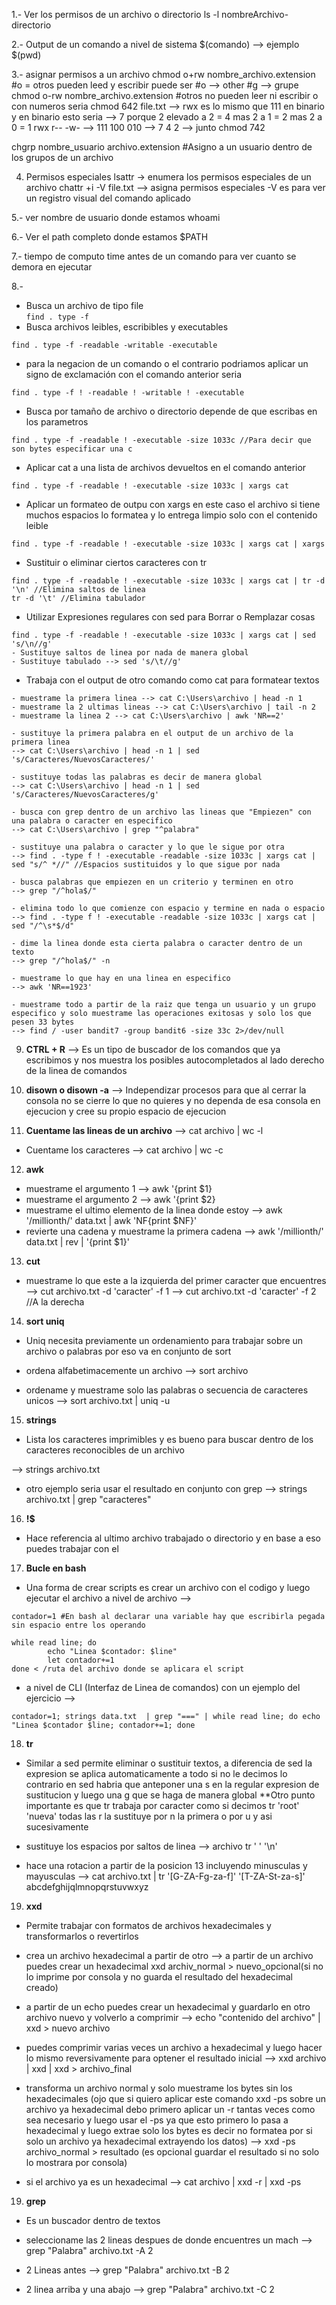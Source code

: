 1.- Ver los permisos de un archivo o directorio 
ls -l nombreArchivo-directorio

2.- Output de un comando a nivel de sistema
$(comando) --> ejemplo $(pwd)

3.- asignar permisos a un archivo
chmod o+rw nombre_archivo.extension #o = otros pueden leed y escribir puede ser 
#o --> other
#g --> grupe
chmod o-rw nombre_archivo.extension #otros no pueden leer ni escribir
o con numeros seria
chmod 642 file.txt --> rwx 
es lo mismo que 111
en binario y en binario esto seria --> 7 porque 2 elevado a 2 = 4 mas 2 a 1 = 2 mas 2 a 0 = 1
rwx r-- -w- --> 111 100 010 --> 7 4 2 --> junto chmod 742 

chgrp nombre_usuario archivo.extension #Asigno a un usuario dentro de los grupos de un archivo

4. Permisos especiales 
lsattr -> enumera los permisos especiales de un archivo
chattr +i -V file.txt --> asigna permisos especiales
-V es para ver un registro visual del comando aplicado

5.- ver nombre de usuario donde estamos
whoami

6.- Ver el path completo donde estamos
$PATH

7.- tiempo de computo
time antes de un comando para ver cuanto se demora en ejecutar

8.- 
+ Busca un archivo de tipo file\
`find . type -f`
+ Busca archivos leibles, escribibles y executables
~~~
find . type -f -readable -writable -executable 
~~~
+ para la negacion de un comando o el contrario podriamos aplicar un signo de exclamación con el comando anterior seria
~~~
find . type -f ! -readable ! -writable ! -executable 
~~~
+ Busca por tamaño de archivo o directorio depende de que escribas en los parametros
~~~
find . type -f -readable ! -executable -size 1033c //Para decir que son bytes especificar una c
~~~
+ Aplicar cat a una lista de archivos devueltos en el comando anterior
~~~
find . type -f -readable ! -executable -size 1033c | xargs cat
~~~
+ Aplicar un formateo de outpu con xargs en este caso el archivo si tiene muchos espacios lo formatea y lo entrega limpio solo con el contenido leible 
~~~
find . type -f -readable ! -executable -size 1033c | xargs cat | xargs
~~~
+ Sustituir o eliminar ciertos caracteres con tr 
~~~
find . type -f -readable ! -executable -size 1033c | xargs cat | tr -d '\n' //Elimina saltos de linea
tr -d '\t' //Elimina tabulador
~~~
+ Utilizar Expresiones regulares con sed para Borrar o Remplazar cosas
~~~
find . type -f -readable ! -executable -size 1033c | xargs cat | sed 's/\n//g' 
- Sustituye saltos de linea por nada de manera global
- Sustituye tabulado --> sed 's/\t//g' 
~~~
+ Trabaja con el output de otro comando como cat para formatear textos
~~~
- muestrame la primera linea --> cat C:\Users\archivo | head -n 1
- muestrame la 2 ultimas lineas --> cat C:\Users\archivo | tail -n 2
- muestrame la linea 2 --> cat C:\Users\archivo | awk 'NR==2'

- sustituye la primera palabra en el output de un archivo de la primera linea 
--> cat C:\Users\archivo | head -n 1 | sed 's/Caracteres/NuevosCaracteres/'

- sustituye todas las palabras es decir de manera global 
--> cat C:\Users\archivo | head -n 1 | sed 's/Caracteres/NuevosCaracteres/g'

- busca con grep dentro de un archivo las lineas que "Empiezen" con una palabra o caracter en especifico 
--> cat C:\Users\archivo | grep "^palabra"

- sustituye una palabra o caracter y lo que le sigue por otra 
--> find . -type f ! -executable -readable -size 1033c | xargs cat | sed "s/^ *//" //Espacios sustituidos y lo que sigue por nada

- busca palabras que empiezen en un criterio y terminen en otro 
--> grep "/^hola$/"

- elimina todo lo que comienze con espacio y termine en nada o espacio 
--> find . -type f ! -executable -readable -size 1033c | xargs cat | sed "/^\s*$/d"

- dime la linea donde esta cierta palabra o caracter dentro de un texto 
--> grep "/^hola$/" -n

- muestrame lo que hay en una linea en especifico
--> awk 'NR==1923'

- muestrame todo a partir de la raiz que tenga un usuario y un grupo especifico y solo muestrame las operaciones exitosas y solo los que pesen 33 bytes
--> find / -user bandit7 -group bandit6 -size 33c 2>/dev/null
~~~

9. **CTRL + R** --> Es un tipo de buscador de los comandos que ya escribimos y nos muestra los posibles autocompletados al lado derecho de la linea de comandos

10. **disown o disown -a** --> Independizar procesos para que al cerrar la consola no se cierre lo que no quieres y no dependa de esa consola en ejecucion y cree su propio espacio de ejecucion 

11. **Cuentame las lineas de un archivo**
--> cat archivo | wc -l
- Cuentame los caracteres --> cat archivo | wc -c


12. **awk**
- muestrame el argumento 1 --> awk '{print $1}
- muestrame el argumento 2 --> awk '{print $2}
- muestrame el ultimo elemento de la linea donde estoy 
--> awk '/millionth/' data.txt | awk 'NF{print $NF}'
- revierte una cadena y muestrame la primera cadena
--> awk '/millionth/' data.txt | rev | '{print $1}'


13. **cut**
- muestrame lo que este a la izquierda del primer caracter que encuentres 
--> cut archivo.txt -d 'caracter' -f 1
--> cut archivo.txt -d 'caracter' -f 2 //A la derecha

14. **sort uniq**
- Uniq necesita previamente un ordenamiento para trabajar sobre un archivo o palabras por eso va en conjunto de sort

- ordena alfabetimacemente un archivo
--> sort archivo 
- ordename y muestrame solo las palabras o secuencia de caracteres unicos
--> sort archivo.txt  | uniq -u

15. **strings**
- Lista los caracteres imprimibles y es bueno para buscar dentro de los caracteres reconocibles de un archivo

--> strings archivo.txt
- otro ejemplo seria usar el resultado en conjunto con grep
--> strings archivo.txt | grep "caracteres"

16. **!$**
- Hace referencia al ultimo archivo trabajado o directorio y en base a eso puedes trabajar con el

17. **Bucle en bash**
- Una forma de crear scripts es crear un archivo con el codigo y luego ejecutar el archivo 
a nivel de archivo -->
~~~
contador=1 #En bash al declarar una variable hay que escribirla pegada sin espacio entre los operando

while read line; do 
        echo "Linea $contador: $line"
        let contador+=1 
done < /ruta del archivo donde se aplicara el script
~~~
- a nivel de CLI (Interfaz de Linea de comandos) con un ejemplo del ejercicio -->
~~~
contador=1; strings data.txt  | grep "===" | while read line; do echo "Linea $contador $line; contador+=1; done
~~~

18. **tr** 
- Similar a sed permite eliminar o sustituir textos, a diferencia de sed la expresion se aplica automaticamente a todo si no le decimos lo contrario en sed habria que anteponer una s en la regular expresion de sustitucion y luego una g que se haga de manera global
**Otro punto importante es que tr trabaja por caracter como si decimos tr 'root' 'nueva' todas las r la sustituye por n la primera o por u y asi sucesivamente


- sustituye los espacios por saltos de linea --> archivo tr ' ' '\n'
- hace una rotacion a partir de la posicion 13 incluyendo minusculas y mayusculas
--> cat archivo.txt | tr '[G-ZA-Fg-za-f]' '[T-ZA-St-za-s]'
abcdefghijqlmnopqrstuvwxyz

19. **xxd**
- Permite trabajar con formatos de archivos hexadecimales y transformarlos o revertirlos

- crea un archivo hexadecimal a partir de otro --> 
a partir de un archivo puedes crear un hexadecimal xxd archiv_normal > nuevo_opcional(si no lo imprime por consola y no guarda el resultado del hexadecimal creado)

- a partir de un echo puedes crear un hexadecimal y guardarlo en otro archivo nuevo y volverlo a comprimir
--> echo "contenido del archivo"  | xxd > nuevo archivo

- puedes comprimir varias veces un archivo a hexadecimal y luego hacer lo mismo reversivamente para optener el resultado inicial 
--> xxd archivo | xxd | xxd > archivo_final

- transforma un archivo normal y solo muestrame los bytes sin los hexadecimales (ojo que si quiero aplicar este comando xxd -ps sobre un archivo ya hexadecimal debo primero aplicar un -r tantas veces como sea necesario y luego usar el -ps ya que esto primero lo pasa a hexadecimal y luego extrae solo los bytes es decir no formatea por si solo un archivo ya hexadecimal extrayendo los datos) 
--> xxd -ps archivo_normal > resultado (es opcional guardar el resultado si no solo lo mostrara por consola) 

- si el archivo ya es un hexadecimal --> cat archivo | xxd -r  | xxd -ps 

19. **grep**
- Es un buscador dentro de textos 

- seleccioname las 2 lineas despues de donde encuentres un mach
--> grep "Palabra" archivo.txt -A 2
- 2 Lineas antes
--> grep "Palabra" archivo.txt -B 2
- 2 linea arriba y una abajo
--> grep "Palabra" archivo.txt -C 2





